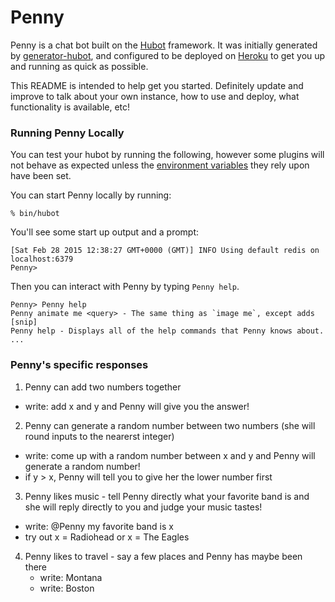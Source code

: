 # Penny

Penny is a chat bot built on the [Hubot][hubot] framework. It was
initially generated by [generator-hubot][generator-hubot], and configured to be
deployed on [Heroku][heroku] to get you up and running as quick as possible.

This README is intended to help get you started. Definitely update and improve
to talk about your own instance, how to use and deploy, what functionality is
available, etc!

[heroku]: http://www.heroku.com
[hubot]: http://hubot.github.com
[generator-hubot]: https://github.com/github/generator-hubot

### Running Penny Locally

You can test your hubot by running the following, however some plugins will not
behave as expected unless the [environment variables](#configuration) they rely
upon have been set.

You can start Penny locally by running:

    % bin/hubot

You'll see some start up output and a prompt:

    [Sat Feb 28 2015 12:38:27 GMT+0000 (GMT)] INFO Using default redis on localhost:6379
    Penny>

Then you can interact with Penny by typing `Penny help`.

    Penny> Penny help
    Penny animate me <query> - The same thing as `image me`, except adds [snip]
    Penny help - Displays all of the help commands that Penny knows about.
    ...


### Penny's specific responses 
1. Penny can add two numbers together
  * write: add x and y and Penny will give you the answer!
2. Penny can generate a random number between two numbers (she will round inputs to the nearerst integer)
  * write: come up with a random number between x and y and Penny will generate a random number!
  * if y > x, Penny will tell you to give her the lower number first
3. Penny likes music - tell Penny directly what your favorite band is and she will reply directly to you and judge your music tastes!
  * write: @Penny my favorite band is x
  * try out x = Radiohead or x = The Eagles
4. Penny likes to travel - say a few places and Penny has maybe been there
    * write: Montana
    * write: Boston
